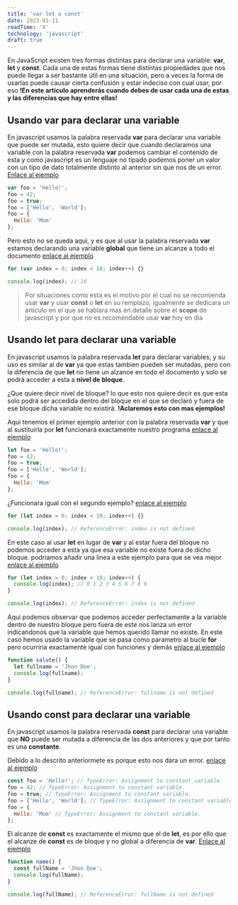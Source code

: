 ```yaml
---
title: 'var let o const'
date: 2023-01-11
readTime: 'X'
technology: 'javascript'
draft: true
---
```


En JavaScript existen tres formas distintas para declarar una variable: **var**, **let** y **const**. Cada una de estas formas tiene distintas propiedades que nos puede llegar a ser bastante útil en una situación, pero a veces la forma de usarlas puede causar cierta confusión y estar indeciso con cual usar, por eso **!En este artículo aprenderás cuando debes de usar cada una de estas y las diferencias que hay entre ellas!**

## Usando **var** para declarar una variable

En javascript usamos la palabra reservada **var** para declarar una variable que puede ser mutada, esto quiere decir que cuando declaramos una variable con la
palabra reservada **var** podemos cambiar el contenido de esta y como javascript es un lenguaje no tipado podemos poner un valor con un tipo de dato totalmente distinto al anterior sin que nos de un error. [Enlace al ejemplo](https://dinamicjs.netlify.app/dmFyIGZvbyA9ICJIZWxsbyEiDQpmb28gPSA0Mg0KZm9vID0gdHJ1ZQ0KZm9vID0gWyJIZWxsbyIsICJXb3JsZCJdDQpmb28gPSB7DQogICAgSGVsbG86ICJNb20iDQp9DQoNCmNvbnNvbGUubG9nKGZvbyk7)

```javascript
var foo = 'Hello!';
foo = 42;
foo = true;
foo = ['Hello', 'World'];
foo = {
  Hello: 'Mom'
};
```

Pero esto no se queda aqui, y es que al usar la palabra reservada **var** estamos declarando una variable **global** que tiene un alcanze a todo el documento [enlace al ejemplo](https://dinamicjs.netlify.app/Zm9yICh2YXIgaW5kZXggPSAwOyBpbmRleCA8IDEwOyBpbmRleCsrKSB7DQogICAgDQp9DQoNCmNvbnNvbGUubG9nKGluZGV4KTs=)

```javascript
for (var index = 0; index < 10; index++) {}

console.log(index); // 10
```

> Por situaciones como esta es el motivo por el cual no se recomienda usar **var** y
> usar **const** o **let** en su remplazo, igualmente se dedicara un articulo en el que se hablara mas
> en detalle sobre el **scope** de javascript y por que no es recomendable usar **var** hoy en dia

## Usando **let** para declarar una variable

En javascript usamos la palabra reservada **let** para declarar variables, y su uso es similar al de **var**
ya que estas tambien pueden ser mutadas, pero con la diferencia de que **let** no tiene un alzance en todo el documento y solo se podrá acceder
a esta a **nivel de bloque**.

¿Que quiere decir nivel de bloque? lo que esto nos quiere decir es que esta solo podrá ser accedida dentro del bloque en el que se declaró
y fuera de ese bloque dicha variable no existirá. **!Aclaremos esto con mas ejemplos!**

Aqui tenemos el primer ejemplo anterior con la palabra reservada **var** y que al sustituirla por **let** funcionará exactamente nuestro programa [enlace al ejemplo](https://dinamicjs.netlify.app/bGV0IGZvbyA9ICJIZWxsbyEiDQpmb28gPSA0Mg0KZm9vID0gdHJ1ZQ0KZm9vID0gWyJIZWxsbyIsICJXb3JsZCJdDQpmb28gPSB7DQogICAgSGVsbG86ICJNb20iDQp9)

```javascript
let foo = 'Hello!';
foo = 42;
foo = true;
foo = ['Hello', 'World'];
foo = {
  Hello: 'Mom'
};
```

¿Funcionara igual con el segundo ejemplo? [enlace al ejemplo](https://dinamicjs.netlify.app/Zm9yIChsZXQgaW5kZXggPSAwOyBpbmRleCA8IDEwOyBpbmRleCsrKSB7DQogICAgDQp9DQoNCmNvbnNvbGUubG9nKGluZGV4KTsgLy8gUmVmZXJlbmNlRXJyb3I6IGluZGV4IGlzIG5vdCBkZWZpbmVk)

```javascript
for (let index = 0; index < 10; index++) {}

console.log(index); // ReferenceError: index is not defined
```

En este caso al usar **let** en lugar de **var** y al estar fuera del bloque no podemos acceder a esta ya que esa variable no existe fuera de dicho bloque.
podriamos añadir una linea a este ejemplo para que se vea mejor [enlace al ejemplo](https://dinamicjs.netlify.app/Zm9yIChsZXQgaW5kZXggPSAwOyBpbmRleCA8IDEwOyBpbmRleCsrKSB7DQogICAgY29uc29sZS5sb2coaW5kZXgpOyAvLyAwIDEgMiAzIDQgNSA2IDcgOCA5DQp9DQoNCmNvbnNvbGUubG9nKGluZGV4KTsgLy8gUmVmZXJlbmNlRXJyb3I6IGluZGV4IGlzIG5vdCBkZWZpbmVk)

```javascript
for (let index = 0; index < 10; index++) {
  console.log(index); // 0 1 2 3 4 5 6 7 8 9
}

console.log(index); // ReferenceError: index is not defined
```

Aqui podemos observar que podemos acceder perfectamente a la variable dentro de nuestro bloque pero fuera de este nos lanza un error indicandonos que la variable que hemos querido llamar no existe. En este caso hemos usado la variable que se pasa como parametro al bucle **for** pero ocurriria exactamente igual con funciones y demás [enlace al ejemplo](https://dinamicjs.netlify.app/ZnVuY3Rpb24gc2FsdXRlKCl7DQogICAgbGV0IGZ1bGxuYW1lID0gIkpob24gRG9lIjsNCiAgICBjb25zb2xlLmxvZyhmdWxsbmFtZSk7DQp9DQoNCmNvbnNvbGUubG9nKGZ1bGxuYW1lKTsgLy8gUmVmZXJlbmNlRXJyb3I6IGZ1bGxuYW1lIGlzIG5vdCBkZWZpbmVk)

```javascript
function salute() {
  let fullname = 'Jhon Doe';
  console.log(fullname);
}

console.log(fullname); // ReferenceError: fullname is not defined
```

## Usando **const** para declarar una variable

En javascript usamos la palabra reservada **const** para declarar una variable que **NO** puede ser mutada a diferencia de las dos anteriores y que por tanto es una **constante**.

Debido a lo descrito anteriormete es porque esto nos dara un error. [enlace al ejemplo](https://dinamicjs.netlify.app/Y29uc3QgZm9vID0gIkhlbGxvISIgLy8gVHlwZUVycm9yOiBBc3NpZ25tZW50IHRvIGNvbnN0YW50IHZhcmlhYmxlLg0KZm9vID0gNDIgLy8gVHlwZUVycm9yOiBBc3NpZ25tZW50IHRvIGNvbnN0YW50IHZhcmlhYmxlLg0KZm9vID0gdHJ1ZSAvLyBUeXBlRXJyb3I6IEFzc2lnbm1lbnQgdG8gY29uc3RhbnQgdmFyaWFibGUuDQpmb28gPSBbIkhlbGxvIiwgIldvcmxkIl0gLy8gVHlwZUVycm9yOiBBc3NpZ25tZW50IHRvIGNvbnN0YW50IHZhcmlhYmxlLg0KZm9vID0geyANCiAgICBIZWxsbzogIk1vbSIgLy8gVHlwZUVycm9yOiBBc3NpZ25tZW50IHRvIGNvbnN0YW50IHZhcmlhYmxlLg0KfQ==)

```javascript
const foo = 'Hello!'; // TypeError: Assignment to constant variable.
foo = 42; // TypeError: Assignment to constant variable.
foo = true; // TypeError: Assignment to constant variable.
foo = ['Hello', 'World']; // TypeError: Assignment to constant variable.
foo = {
  Hello: 'Mom' // TypeError: Assignment to constant variable.
};
```

El alcanze de **const** es exactamente el mismo que el de **let**, es por ello que el alcanze de **const** es de bloque y no global a diferencia de **var**. [Enlace al ejemplo](https://dinamicjs.netlify.app/ZnVuY3Rpb24gbmFtZSgpew0KICAgIGNvbnN0IGZ1bGxOYW1lID0gIkpob24gRG9lIjsNCiAgICBjb25zb2xlLmxvZyhmdWxsTmFtZSk7DQp9DQoNCmNvbnNvbGUubG9nKGZ1bGxOYW1lKTsgLy8gUmVmZXJlbmNlRXJyb3I6IGZ1bGxOYW1lIGlzIG5vdCBkZWZpbmVk)

```javascript
function name() {
  const fullName = 'Jhon Doe';
  console.log(fullName);
}

console.log(fullName); // ReferenceError: fullName is not defined
```
